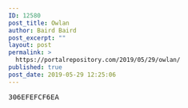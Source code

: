 ```yaml
---
ID: 12580
post_title: Owlan
author: Baird Baird
post_excerpt: ""
layout: post
permalink: >
  https://portalrepository.com/2019/05/29/owlan/
published: true
post_date: 2019-05-29 12:25:06
---
```

<pre>306EFEFCF6EA</pre>